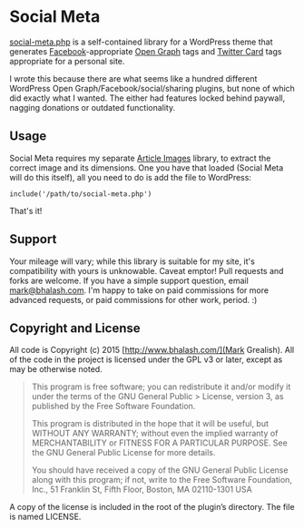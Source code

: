 # Social Meta
[social-meta.php](social-meta.php) is a self-contained library for a WordPress theme that generates [Facebook](https://developers.facebook.com/docs/sharing/opengraph)-appropriate [Open Graph](http://ogp.me/) tags and [Twitter Card](https://dev.twitter.com/cards/overview) tags appropriate for a personal site. 

I wrote this because there are what seems like a hundred different WordPress Open Graph/Facebook/social/sharing plugins, but none of which did exactly what I wanted. The either had features locked behind paywall, nagging donations or outdated functionality. 

## Usage
Social Meta requires my separate [Article Images](https://github.com/bhalash/article-images) library, to extract the correct image and its dimensions. One you have that loaded (Social Meta will do this itself), all you need to do is add the file to WordPress:

`include('/path/to/social-meta.php')`

That's it! 

## Support
Your mileage will vary; while this library is suitable for my site, it's compatibility with yours is unknowable. Caveat emptor! Pull requests and forks are welcome. If you have a simple support question, email <mark@bhalash.com>. I'm happy to take on paid commissions for more advanced requests, or paid commissions for other work, period. :) 

## Copyright and License
All code is Copyright (c) 2015 [http://www.bhalash.com/](Mark Grealish). All of the code in the project is licensed under the GPL v3 or later, except as may be otherwise noted.

> This program is free software; you can redistribute it and/or modify it under the terms of the GNU General Public > License, version 3, as published by the Free Software Foundation.
> 
> This program is distributed in the hope that it will be useful, but WITHOUT ANY WARRANTY; without even the implied warranty of MERCHANTABILITY or FITNESS FOR A PARTICULAR PURPOSE. See the GNU General Public License for more details.
> 
> You should have received a copy of the GNU General Public License along with this program; if not, write to the Free Software Foundation, Inc., 51 Franklin St, Fifth Floor, Boston, MA 02110-1301 USA

A copy of the license is included in the root of the plugin’s directory. The file is named LICENSE.
